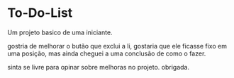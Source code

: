 # To-Do-List

Um projeto basico de uma iniciante.

gostria de melhorar o butão que exclui a li, gostaria que ele ficasse fixo em uma posição, mas ainda cheguei a uma conclusão de como o fazer. 

sinta se livre para opinar sobre melhoras no projeto. obrigada.
